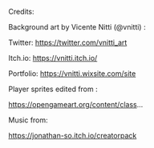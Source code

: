 Credits:

Background art by Vicente Nitti (@vnitti) :

Twitter: https://twitter.com/vnitti_art


Itch.io: https://vnitti.itch.io/


Portfolio: https://vnitti.wixsite.com/site

Player sprites edited from :


https://opengameart.org/content/class...

Music from:


https://jonathan-so.itch.io/creatorpack
